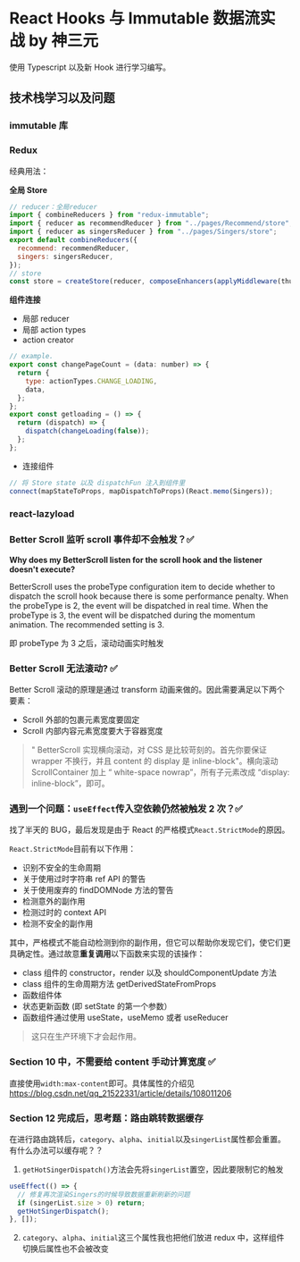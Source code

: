 # React Hooks 与 Immutable 数据流实战 by 神三元

使用 Typescript 以及新 Hook 进行学习编写。

## 技术栈学习以及问题

### immutable 库

### Redux

经典用法：

**全局 Store**

```js
// reducer：全局reducer
import { combineReducers } from "redux-immutable";
import { reducer as recommendReducer } from "../pages/Recommend/store";
import { reducer as singersReducer } from "../pages/Singers/store";
export default combineReducers({
  recommend: recommendReducer,
  singers: singersReducer,
});
// store
const store = createStore(reducer, composeEnhancers(applyMiddleware(thunk)));
```

**组件连接**

- 局部 reducer
- 局部 action types
- action creator

```js
// example.
export const changePageCount = (data: number) => {
  return {
    type: actionTypes.CHANGE_LOADING,
    data,
  };
};
export const getloading = () => {
  return (dispatch) => {
    dispatch(changeLoading(false));
  };
};
```

- 连接组件

```js
// 将 Store state 以及 dispatchFun 注入到组件里
connect(mapStateToProps, mapDispatchToProps)(React.memo(Singers));
```

### react-lazyload

### Better Scroll 监听 scroll 事件却不会触发？✅

**Why does my BetterScroll listen for the scroll hook and the listener doesn't execute?**

BetterScroll uses the probeType configuration item to decide whether to dispatch the scroll hook because there is some performance penalty. When the probeType is 2, the event will be dispatched in real time. When the probeType is 3, the event will be dispatched during the momentum animation. The recommended setting is 3.

即 probeType 为 3 之后，滚动动画实时触发

### Better Scroll 无法滚动? ✅

Better Scroll 滚动的原理是通过 transform 动画来做的。因此需要满足以下两个要素：

- Scroll 外部的包裹元素宽度要固定
- Scroll 内部内容元素宽度要大于容器宽度

> " BetterScroll 实现横向滚动，对 CSS 是比较苛刻的。首先你要保证 wrapper 不换行，并且 content 的 display 是 inline-block"。横向滚动 ScrollContainer 加上 “ white-space nowrap”，所有子元素改成 “display: inline-block”，即可。

### 遇到一个问题：`useEffect`传入空依赖仍然被触发 2 次？✅

找了半天的 BUG，最后发现是由于 React 的严格模式`React.StrictMode`的原因。

`React.StrictMode`目前有以下作用：

- 识别不安全的生命周期
- 关于使用过时字符串 ref API 的警告
- 关于使用废弃的 findDOMNode 方法的警告
- 检测意外的副作用
- 检测过时的 context API
- 检测不安全的副作用

其中，严格模式不能自动检测到你的副作用，但它可以帮助你发现它们，使它们更具确定性。通过故意**重复调用**以下函数来实现的该操作：

- class 组件的 constructor，render 以及 shouldComponentUpdate 方法
- class 组件的生命周期方法 getDerivedStateFromProps
- 函数组件体
- 状态更新函数 (即 setState 的第一个参数）
- 函数组件通过使用 useState，useMemo 或者 useReducer

> 这只在生产环境下才会起作用。

### Section 10 中，不需要给 content 手动计算宽度 ✅

直接使用`width:max-content`即可。具体属性的介绍见 https://blog.csdn.net/qq_21522331/article/details/108011206

### Section 12 完成后，思考题：路由跳转数据缓存

在进行路由跳转后，`category`、`alpha`、`initial`以及`singerList`属性都会重置。有什么办法可以缓存呢？？

1. `getHotSingerDispatch()`方法会先将`singerList`置空，因此要限制它的触发

```js
useEffect(() => {
  // 修复再次渲染Singers的时候导致数据重新刷新的问题
  if (singerList.size > 0) return;
  getHotSingerDispatch();
}, []);
```

2. `category`、`alpha`、`initial`这三个属性我也把他们放进 redux 中，这样组件切换后属性也不会被改变

